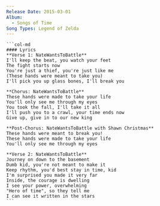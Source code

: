 ```yaml
---
Release Date: 2015-03-01
Album:
  - Songs of Time
Song Types: Legend of Zelda
---
```


````col
```col-md
#### Lyrics
**Verse 1: NateWantsToBattle**
I'll keep the beat, you watch your feet
The fight starts now
You're just a thief, you're just like me
(These hands were meant to take you)
I'll pick you up glass bones, I'll break you

**Chorus: NateWantsToBattle**
These hands were made to take your life
You'll only see me through my eyes
You took the fall, I'll take it all
I'll push you to a crawl, your time ends now
Give up, give in to our new king

**Post-Chorus: NateWantsToBattle with Shawn Christmas**
These hands were meant to break you!
These hands were made to take your life
You'll only see me through my eyes

**Verse 2: NateWantsToBattle**
Journey on down to the basement
Dumb kid, you're not meant to make it
Keep rhythm, you'd best stay in time, kid
I'm surprised you made it very far
Inside, the courage is dwelling
I see your power, overwhelming
"Hero of time", so they tell me
I can see it written in the stars
```
````
